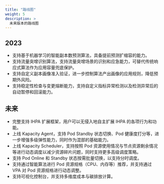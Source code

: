 ```yaml
---
title: "路线图"
weight: 5
description: >
  未来版本的路线图
---
```


## 2023

- 支持基于机器学习的智能副本数预测算法，具备提前预测扩缩容的能力。
- 支持流量突增识别算法，支持流量突增场景的识别和应急能力，可替代传统响应式算法作为应用容量兜底保护。
- 支持自定义副本画像准入验证，进一步控制算法产出画像的应用规则，降低预期外风险。
- 支持稳定性检查与变更熔断能力，支持自定义指标异常检测以及检测异常后的自动暂停和回滚能力。

## 未来

- 完整支持 IHPA 扩展框架，用户可以无侵入地自主扩展 IHPA 的各项行为和功能。
- 上线 Kapacity Agent，支持 Pod Standby 状态切换、Pod 健康度打分等，进一步增强多级弹性能力，同时作为混部的基础能力。
- 上线 Kapacity Scheduler，支持按照 Pod 资源使用情况与节点资源剩余情况等进行动态调度以减少资源碎片问题，同时支持更多高级调度策略。
- 支持 Pod Online 和 Standby 状态按需批量切换，以支持分时调度。
- 支持通过智能算法进行 Pod 资源规格（CPU、内存等）推荐，并支持通过 VPA 对 Pod 资源规格进行动态调整。
- 支持可视化控制台，并支持多维度成本与碳排放计算。